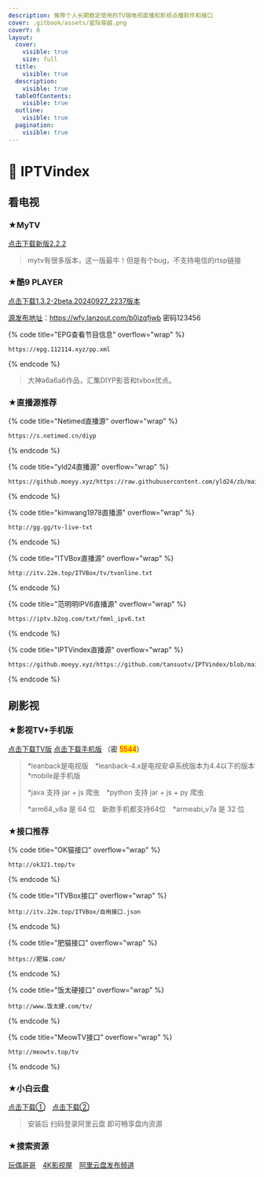 ```yaml
---
description: 推荐个人长期稳定使用的TV端电视直播和影视点播软件和接口
cover: .gitbook/assets/星际穿越.png
coverY: 0
layout:
  cover:
    visible: true
    size: full
  title:
    visible: true
  description:
    visible: true
  tableOfContents:
    visible: true
  outline:
    visible: true
  pagination:
    visible: true
---
```


# 🚩 IPTVindex

## 看电视

### ★MyTV

[点击下载新版2.2.2](https://github.com/yaoxieyoulei/mytv-android/releases)

> mytv有很多版本，这一版最牛！但是有个bug，不支持电信的rtsp链接

### ★酷9 PLAYER

[点击下载1.3.2-2beta.20240927\_2237版本](https://tansuo.lanzoue.com/iSlwl2bycnzi)

[源发布地址](https://www.right.com.cn/forum/thread-8388801-1-1.html)：https://wfy.lanzout.com/b0izqfjwb 密码123456

{% code title="EPG查看节目信息" overflow="wrap" %}
```
https://epg.112114.xyz/pp.xml
```
{% endcode %}

> 大神a6a6a6作品，汇集DIYP影音和tvbox优点。

### ★直播源推荐

{% code title="Netimed直播源" overflow="wrap" %}
```
https://s.netimed.cn/diyp
```
{% endcode %}

{% code title="yld24直播源" overflow="wrap" %}
```
https://github.moeyy.xyz/https://raw.githubusercontent.com/yld24/zb/main/v4mu
```
{% endcode %}

{% code title="kimwang1978直播源" overflow="wrap" %}
```
http://gg.gg/tv-live-txt
```
{% endcode %}

{% code title="ITVBox直播源" overflow="wrap" %}
```
http://itv.22m.top/ITVBox/tv/tvonline.txt
```
{% endcode %}

{% code title="范明明IPV6直播源" overflow="wrap" %}
```
https://iptv.b2og.com/txt/fmml_ipv6.txt
```
{% endcode %}

{% code title="IPTVindex直播源" overflow="wrap" %}
```
https://github.moeyy.xyz/https://github.com/tansuotv/IPTVindex/blob/main/tv.txt
```
{% endcode %}

## 刷影视

### ★影视TV+手机版

[点击下载TV版](https://fatcat2023.lanzoum.com/b04drxm4j)  [点击下载手机版](https://fatcat2023.lanzoum.com/b04dry27i)  （密 <mark style="color:red;">5544</mark>）

> \*leanback是电视版　\*leanback-4.x是电视安卓系统版本为4.4以下的版本　\*mobile是手机版
>
> \*java 支持 jar + js 爬虫　\*python 支持 jar + js + py 爬虫
>
> \*arm64\_v8a 是 64 位　新款手机都支持64位　\*armeabi\_v7a 是 32 位

### ★接口推荐

{% code title="OK猫接口" overflow="wrap" %}
```
http://ok321.top/tv
```
{% endcode %}

{% code title="ITVBox接口" overflow="wrap" %}
```
http://itv.22m.top/ITVBox/自用接口.json
```
{% endcode %}

{% code title="肥猫接口" overflow="wrap" %}
```
https://肥猫.com/
```
{% endcode %}

{% code title="饭太硬接口" overflow="wrap" %}
```
http://www.饭太硬.com/tv/
```
{% endcode %}

{% code title="MeowTV接口" overflow="wrap" %}
```
http://meowtv.top/tv
```
{% endcode %}

### ★小白云盘

[点击下载①](https://www.aliyundrive.com/s/EkGo3a8wFwP)　[点击下载②](https://www.123pan.com/s/Z6DHjv-BYbm.html)

> 安装后 扫码登录阿里云盘 即可畅享盘内资源

### ★搜索资源

[玩偶哥哥](https://wogg.link/)　[4K影视屋](https://t.me/dianying4K)　[阿里云盘发布频道](https://t.me/shareAliyun)　
